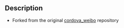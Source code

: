 ## Description
- Forked from the original [cordova_weibo](https://github.com/iVanPan/cordova_weibo) repository
